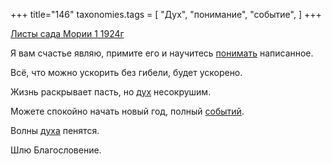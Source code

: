 +++
title="146"
taxonomies.tags = [
 "Дух",
 "понимание",
 "событие",
]
+++

[Листы сада Мории 1 1924г](/agni/1924)

Я вам счастье являю, примите его и научитесь [понимать](/tags/понимание) написанное.   

Всё, что можно ускорить без гибели, будет ускорено.   

Жизнь раскрывает пасть, но [дух](/tags/Дух) несокрушим.   

Можете спокойно начать новый год, полный [событий](/tags/событие).   

Волны [духа](/tags/Дух) пенятся.   

Шлю Благословение.   

